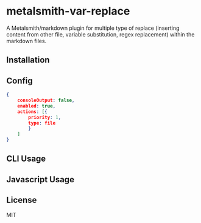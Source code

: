 # metalsmith-var-replace

A Metalsmith/markdown plugin for multiple type of replace (inserting content from other file, variable substitution, regex replacement) within the markdown files.

## Installation

## Config

~~~json
{
    consoleOutput: false,
    enabled: true,
    actions: [{
        priority: 1,
        type: file
        }
    ]
}
~~~

## CLI Usage

## Javascript Usage

## License

MIT